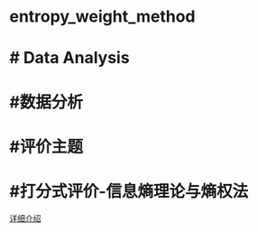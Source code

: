 # entropy_weight_method
# # Data Analysis
# #数据分析
# #评价主题
# #打分式评价-信息熵理论与熵权法
[详细介绍](https://www.cnblogs.com/-oreo/p/10328465.html)
